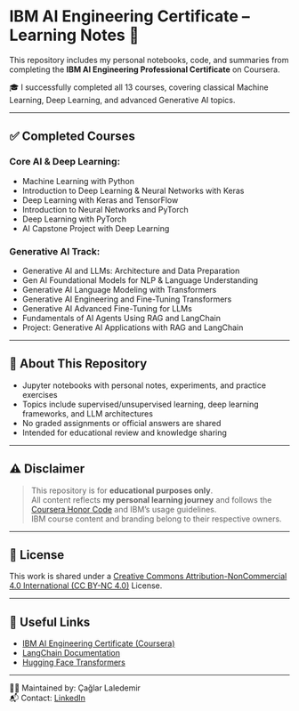 # IBM AI Engineering Certificate – Learning Notes 📘

This repository includes my personal notebooks, code, and summaries from completing the **IBM AI Engineering Professional Certificate** on Coursera.

🎓 I successfully completed all 13 courses, covering classical Machine Learning, Deep Learning, and advanced Generative AI topics.

---

## ✅ Completed Courses

### Core AI & Deep Learning:
- Machine Learning with Python  
- Introduction to Deep Learning & Neural Networks with Keras  
- Deep Learning with Keras and TensorFlow  
- Introduction to Neural Networks and PyTorch  
- Deep Learning with PyTorch  
- AI Capstone Project with Deep Learning  

### Generative AI Track:
- Generative AI and LLMs: Architecture and Data Preparation  
- Gen AI Foundational Models for NLP & Language Understanding  
- Generative AI Language Modeling with Transformers  
- Generative AI Engineering and Fine-Tuning Transformers  
- Generative AI Advanced Fine-Tuning for LLMs  
- Fundamentals of AI Agents Using RAG and LangChain  
- Project: Generative AI Applications with RAG and LangChain  

---

## 📁 About This Repository

- Jupyter notebooks with personal notes, experiments, and practice exercises  
- Topics include supervised/unsupervised learning, deep learning frameworks, and LLM architectures  
- No graded assignments or official answers are shared  
- Intended for educational review and knowledge sharing  

---

## ⚠️ Disclaimer

> This repository is for **educational purposes only**.  
> All content reflects **my personal learning journey** and follows the [Coursera Honor Code](https://www.coursera.support/s/article/209818863-Coursera-Honor-Code) and IBM’s usage guidelines.  
> IBM course content and branding belong to their respective owners.

---

## 📜 License

This work is shared under a [Creative Commons Attribution-NonCommercial 4.0 International (CC BY-NC 4.0)](https://creativecommons.org/licenses/by-nc/4.0/) License.

---

## 🔗 Useful Links
- [IBM AI Engineering Certificate (Coursera)](https://www.coursera.org/professional-certificates/ai-engineer)  
- [LangChain Documentation](https://docs.langchain.com)  
- [Hugging Face Transformers](https://huggingface.co/transformers)  

---

👨‍💻 Maintained by: Çağlar Laledemir  
📬 Contact: [LinkedIn](https://www.linkedin.com/in/caglarlaledemir/)
